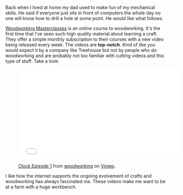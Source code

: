 <!--
layout: post
title: Woodworking Masterclasses
resource: http://woodworkingmasterclasses.com/
-->

Back when I lived at home my dad used to make fun of my mechanical skills.
He said if everyone just sits in front of computers the whole day no one will
know how to drill a hole at some point. He would like what follows.

[Woodworking Masterclasses](http://woodworkingmasterclasses.com/) is an online
course to woodworking. It's the first time that I've seen such high quality
material about learning a craft. They offer a simple monthly subscription to
their courses with a new video being released every week. The videos are
**top-notch**. Kind of like you would expect it by a company like
Treehouse but not by people who do woodworking and are probably not too
familiar with cutting videos and this type of stuff. Take a look:

<figure>
<div class="responsive-embed"><iframe src="//player.vimeo.com/video/52801444?title=0&amp;byline=0&amp;portrait=0&amp;color=81c79b"
width="500" height="281" frameborder="0" webkitallowfullscreen
mozallowfullscreen allowfullscreen></iframe></div>
<figcaption>
<p><a href="http://vimeo.com/52801444">Clock Episode 1</a> from <a href="http://vimeo.com/woodworking">woodworking</a> on <a href="https://vimeo.com">Vimeo</a>.</p>
</figcaption>
</figure>

I like how the internet supports the ongoing evolvement of crafts and
woodworking has always fascinated me. These videos make me want to be at
a farm with a huge workbench.

